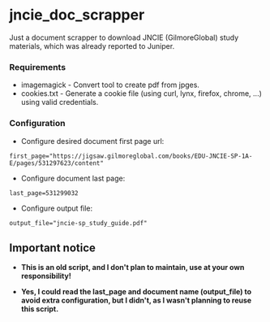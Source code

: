 # jncie_doc_scrapper

Just a document scrapper to download JNCIE (GilmoreGlobal) study materials, which was already reported to Juniper.

### Requirements

- imagemagick - Convert tool to create pdf from jpges.
- cookies.txt - Generate a cookie file (using curl, lynx, firefox, chrome, ...) using valid credentials.

### Configuration

- Configure desired document first page url:
````
first_page="https://jigsaw.gilmoreglobal.com/books/EDU-JNCIE-SP-1A-E/pages/531297623/content"
````

- Configure document last page:
````
last_page=531299032
````

- Configure output file:
````
output_file="jncie-sp_study_guide.pdf"
````

## Important notice

- **This is an old script, and I don't plan to maintain, use at your own responsibility!**

- **Yes, I could read the last_page and document name (output_file) to avoid extra configuration, but I didn't, as I wasn't planning to reuse this script.**

